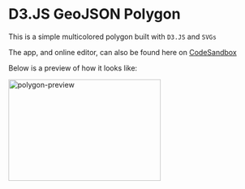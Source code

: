 # D3.JS GeoJSON Polygon
This is a simple multicolored polygon built with `D3.JS` and `SVGs`

The app, and online editor, can also be found here on [CodeSandbox](https://codesandbox.io/s/d3-geojson-multicolored-polygon-t2f7n)

Below is a preview of how it looks like:

<img src="https://i.ibb.co/BCTK8F2/d3-geojson-multicolored-polygon.png" width="300" height="200" alt="polygon-preview" />
